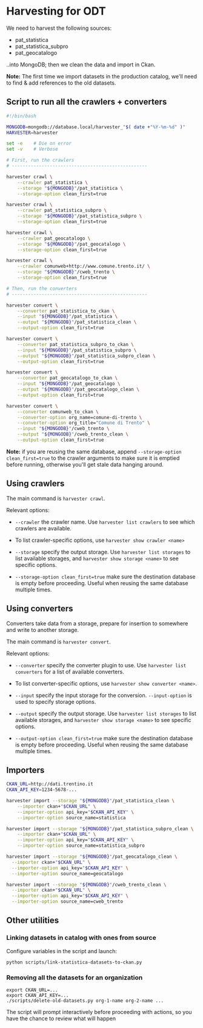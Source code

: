 # Harvesting for ODT

We need to harvest the following sources:

- pat_statistica
- pat_statistica_subpro
- pat_geocatalogo

..into MongoDB; then we clean the data and import in Ckan.

**Note:** The first time we import datasets in the production
catalog, we'll need to find & add references to the old datasets.


## Script to run all the crawlers + converters

```bash
#!/bin/bash

MONGODB=mongodb://database.local/harvester_"$( date +"%Y-%m-%d" )"
HARVESTER=harvester

set -e    # Die on error
set -v    # Verbose

# First, run the crawlers
# --------------------------------------------------

harvester crawl \
    --crawler pat_statistica \
    --storage "${MONGODB}"/pat_statistica \
	--storage-option clean_first=true

harvester crawl \
    --crawler pat_statistica_subpro \
    --storage "${MONGODB}"/pat_statistica_subpro \
	--storage-option clean_first=true

harvester crawl \
    --crawler pat_geocatalogo \
    --storage "${MONGODB}"/pat_geocatalogo \
	--storage-option clean_first=true

harvester crawl \
    --crawler comunweb+http://www.comune.trento.it/ \
    --storage "${MONGODB}"/cweb_trento \
	--storage-option clean_first=true

# Then, run the converters
# --------------------------------------------------

harvester convert \
    --converter pat_statistica_to_ckan \
    --input "${MONGODB}"/pat_statistica \
	--output "${MONGODB}"/pat_statistica_clean \
    --output-option clean_first=true

harvester convert \
    --converter pat_statistica_subpro_to_ckan \
    --input "${MONGODB}"/pat_statistica_subpro \
	--output "${MONGODB}"/pat_statistica_subpro_clean \
    --output-option clean_first=true

harvester convert \
    --converter pat_geocatalogo_to_ckan \
    --input "${MONGODB}"/pat_geocatalogo \
	--output "${MONGODB}"/pat_geocatalogo_clean \
    --output-option clean_first=true

harvester convert \
    --converter comunweb_to_ckan \
    --converter-option org_name=comune-di-trento \
	--converter-option org_title="Comune di Trento" \
	--input "${MONGODB}"/cweb_trento \
	--output "${MONGODB}"/cweb_trento_clean \
	--output-option clean_first=true
```

**Note:** if you are reusing the same database, append
  ``--storage-option clean_first=true`` to the crawler arguments to
  make sure it is emptied before running, otherwise you'll get stale
  data hanging around.


## Using crawlers

The main command is ``harvester crawl``.

Relevant options:

- ``--crawler`` the crawler name. Use ``harvester list crawlers`` to
  see which crawlers are available.

- To list crawler-specific options, use ``harvester show crawler <name>``

- ``--storage`` specify the output storage. Use ``harvester list
  storages`` to list available storages, and ``harvester show storage
  <name>`` to see specific options.

- ``--storage-option clean_first=true`` make sure the destination
  database is empty before proceeding. Useful when reusing the same
  database multiple times.


## Using converters

Converters take data from a storage, prepare for insertion to
somewhere and write to another storage.

The main command is ``harvester convert``.

Relevant options:

- ``--converter`` specify the converter plugin to use. Use ``harvester
  list converters`` for a list of available converters.

- To list converter-specific options, use ``harvester show converter <name>``.

- ``--input`` specify the input storage for the
  conversion. ``--input-option`` is used to specify storage options.

- ``--output`` specify the output storage. Use ``harvester list
  storages`` to list available storages, and ``harvester show storage
  <name>`` to see specific options.

- ``--output-option clean_first=true`` make sure the destination
  database is empty before proceeding. Useful when reusing the same
  database multiple times.


## Importers

```bash
CKAN_URL=http://dati.trentino.it
CKAN_API_KEY=1234-5678-...

harvester import --storage "${MONGODB}"/pat_statistica_clean \
    --importer ckan+"$CKAN_URL" \
	--importer-option api_key="$CKAN_API_KEY" \
	--importer-option source_name=statistica

harvester import --storage "${MONGODB}"/pat_statistica_subpro_clean \
    --importer ckan+"$CKAN_URL" \
	--importer-option api_key="$CKAN_API_KEY" \
	--importer-option source_name=statistica_subpro

harvester import --storage "${MONGODB}"/pat_geocatalogo_clean \
  --importer ckan+"$CKAN_URL" \
  --importer-option api_key="$CKAN_API_KEY" \
  --importer-option source_name=geocatalogo

harvester import --storage "${MONGODB}"/cweb_trento_clean \
  --importer ckan+"$CKAN_URL" \
  --importer-option api_key="$CKAN_API_KEY" \
  --importer-option source_name=cweb_trento
```


## Other utilities


### Linking datasets in catalog with ones from source

Configure variables in the script and launch:

```
python scripts/link-statistica-datasets-to-ckan.py
```

### Removing all the datasets for an organization

```
export CKAN_URL=...
export CKAN_API_KEY=...
./scripts/delete-old-datasets.py org-1-name org-2-name ...
```

The script will prompt interactively before proceeding with actions,
so you have the chance to review what will happen
